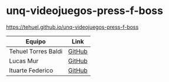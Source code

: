 # unq-videojuegos-press-f-boss

https://tehuel.github.io/unq-videojuegos-press-f-boss

| Equipo  | Link |
| ------------- | ------------- |
| Tehuel Torres Baldi | [GitHub](https://github.com/tehuel)  |
| Lucas  Mur | [GitHub](https://github.com/LM-Randomize)  |
| Ituarte Federico  | [GitHub](https://github.com/ItuFede)  |
